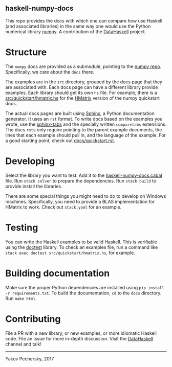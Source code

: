 haskell-numpy-docs
------------------

This repo provides the docs with which one can compare how use Haskell (and
associated libraries) in the same way one would use the Python numerical library
[numpy][numpy]. A contribution of the [DataHaskell][datahaskell] project.

[numpy]: http://www.numpy.org
[datahaskell]: http://www.datahaskell.org/

Structure
=========

The `numpy` docs are provided as a submodule, pointing to the [numpy repo][numpy git].
Specifically, we care about the `docs` there.

The examples are in the `src` directory, grouped by the docs page that they are
associated with. Each docs page can have a different library provide examples.
Each library should get its own `hs` file. For example, there is a
[src/quickstart/hmatrix.hs](src/quickstart/hmatrix.hs) for the [HMatrix][hmatrix git] version of the numpy
quickstart docs.

The actual docs pages are built using [Sphinx][sphinx docs], a Python
documentation generator. It uses an `rst` format. To write docs based on the
examples you wrote, use the [sphinx-tabs][sphinx tabs git] and the specially
written `comparetabs` extensions. The docs `rst`s only require pointing to the
parent example documents, the lines that each example should pull in, and the
language of the example. For a good starting point, check out
[docs/quickstart.rst](docs/quickstart.rst).

[numpy git]: https://github.com/numpy/numpy/
[hmatrix git]: http://github.com/albertoruiz/hmatrix
[sphinx docs]: http://www.sphinx-doc.org/en/stable/
[sphinx tabs git]: https://github.com/djungelorm/sphinx-tabs

Developing
==========

Select the library you want to test. Add it to the [haskell-numpy-docs.cabal](haskell-numpy-docs.cabal)
file. Run `stack solver` to prepare the dependencies. Run `stack build` to
provide install the libraries.

There are some special things you might need to do to develop on Windows
machines. Specifically, you need to provide a BLAS implementation for HMatrix to
work. Check out `stack.yaml` for an example.

Testing
=======

You can write the Haskell examples to be valid Haskell. This is verifiable using
the [doctest][doctest git] library. To check an examples file, run a command
like `stack exec doctest src/quickstart/hmatrix.hs`, for example.

[doctest git]: https://github.com/sol/doctest

Building documentation
======================

Make sure the proper Python dependencies are installed using `pip install -r
requirements.txt`. To build the documentation, `cd` to the `docs` directory. Run
`make html`.

Contributing
============

File a PR with a new library, or new examples, or more idiomatic Haskell code.
File an issue for more in-depth discussion. Visit the [DataHaskell][datahaskell gitter]
channel and talk!

[datahaskell gitter]: https://gitter.im/dataHaskell/Lobby

---

Yakov Pechersky, 2017

